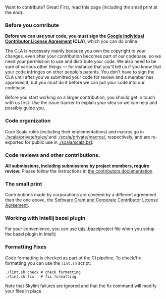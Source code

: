 Want to contribute? Great! First, read this page (including the small print at the end).

### Before you contribute
**Before we can use your code, you must sign the
[Google Individual Contributor License Agreement](https://developers.google.com/open-source/cla/individual?csw=1)
(CLA)**, which you can do online.

The CLA is necessary mainly because you own the copyright to your changes,
even after your contribution becomes part of our codebase, so we need your
permission to use and distribute your code. We also need to be sure of
various other things — for instance that you'll tell us if you know that
your code infringes on other people's patents. You don't have to sign
the CLA until after you've submitted your code for review and a member has
approved it, but you must do it before we can put your code into our codebase.

Before you start working on a larger contribution, you should get in touch
with us first. Use the issue tracker to explain your idea so we can help and
possibly guide you.

### Code organization

Core Scala rules (including their implementations) and macros go in [./scala/private/rules/](./scala/private/rules/)
and [./scala/private/macros/](./scala/private/macros/), respectively, and are re-exported for public use
in [./scala/scala.bzl](./scala/scala.bzl).

### Code reviews and other contributions.
**All submissions, including submissions by project members, require review.**
Please follow the instructions in [the contributors documentation](http://bazel.io/contributing.html).

### The small print
Contributions made by corporations are covered by a different agreement than
the one above, the
[Software Grant and Corporate Contributor License Agreement](https://cla.developers.google.com/about/google-corporate).

### Working with Intellij bazel plugin
For your convenience, you can use [this](scripts/ij.bazelproject) .bazelproject file when you setup the bazel plugin in Intellij

### Formatting Fixes
Code formatting is checked as part of the CI pipeline. To check/fix formatting
you can use the `lint.sh` script:

```
./lint.sh check # check formatting
./lint.sh fix   # fix formatting
```

Note that Skylint failures are ignored and that the fix
command will modify your files in place.
